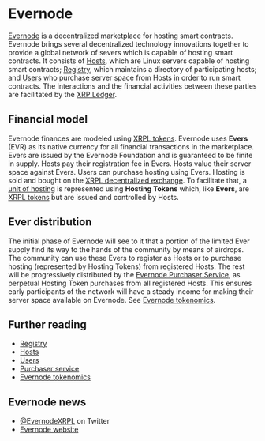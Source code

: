 # Evernode
[Evernode](https://evernode.wordpress.com/) is a decentralized marketplace for hosting smart contracts. Evernode brings several decentralized technology innovations together to provide a global network of severs which is capable of hosting smart contracts. It consists of [Hosts](hosts/index.md), which are Linux servers capable of hosting smart contracts; [Registry](registry/index.md), which maintains a directory of participating hosts; and [Users](users/index.md) who purchase server space from Hosts in order to run smart contracts. The interactions and the financial activities between these parties are facilitated by the [XRP Ledger](https://xrpl.org).

## Financial model
Evernode finances are modeled using [XRPL tokens](https://xrpl.org/tokens.html). Evernode uses **Evers** (EVR) as its native currency for all financial transactions in the marketplace. Evers are issued by the Evernode Foundation and is guaranteed to be finite in supply. Hosts pay their registration fee in Evers. Hosts value their server space against Evers. Users can purchase hosting using Evers. Hosting is sold and bought on the [XRPL decentralized exchange](https://xrpl.org/decentralized-exchange.html). To facilitate that, a [unit of hosting](hosts/index.md) is represented using **Hosting Tokens** which, like **Evers**, are [XRPL tokens](https://xrpl.org/tokens.html) but are issued and controlled by Hosts.

## Ever distribution
The initial phase of Evernode will see to it that a portion of the limited Ever supply find its way to the hands of the community by means of airdrops. The community can use these Evers to register as Hosts or to purchase hosting (represented by Hosting Tokens) from registered Hosts. The rest will be progressively distributed by the [Evernode Purchaser Service](purchaser/index.md), as perpetual Hosting Token purchases from all registered Hosts. This ensures early participants of the network will have a steady income for making their server space available on Evernode. See [Evernode tokenomics](tokenomics/index.md).

## Further reading
- [Registry](registry/index.md)
- [Hosts](hosts/index.md)
- [Users](users/index.md)
- [Purchaser service](purchaser/index.md)
- [Evernode tokenomics](tokenomics/index.md)

## Evernode news
- [@EvernodeXRPL](https://twitter.com/EvernodeXRPL) on Twitter
- [Evernode website](https://evernode.wordpress.com)